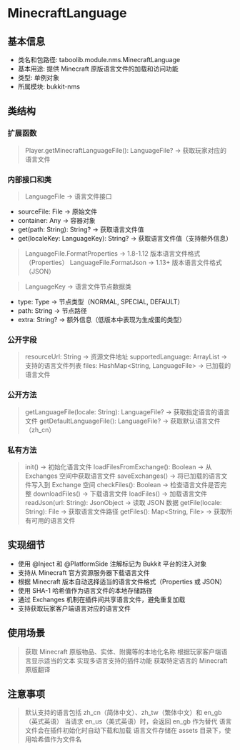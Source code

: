 # MinecraftLanguage

## 基本信息
- 类名和包路径: taboolib.module.nms.MinecraftLanguage
- 基本用途: 提供 Minecraft 原版语言文件的加载和访问功能
- 类型: 单例对象
- 所属模块: bukkit-nms

## 类结构

### 扩展函数
> Player.getMinecraftLanguageFile(): LanguageFile? -> 获取玩家对应的语言文件

### 内部接口和类
> LanguageFile -> 语言文件接口
  - sourceFile: File -> 原始文件
  - container: Any -> 容器对象
  - get(path: String): String? -> 获取语言文件值
  - get(localeKey: LanguageKey): String? -> 获取语言文件值（支持额外信息）
  
> LanguageFile.FormatProperties -> 1.8-1.12 版本语言文件格式（Properties）
> LanguageFile.FormatJson -> 1.13+ 版本语言文件格式（JSON）

> LanguageKey -> 语言文件节点数据类
  - type: Type -> 节点类型（NORMAL, SPECIAL, DEFAULT）
  - path: String -> 节点路径
  - extra: String? -> 额外信息（低版本中表现为生成蛋的类型）

### 公开字段
> resourceUrl: String -> 资源文件地址
> supportedLanguage: ArrayList<String> -> 支持的语言文件列表
> files: HashMap<String, LanguageFile> -> 已加载的语言文件

### 公开方法
> getLanguageFile(locale: String): LanguageFile? -> 获取指定语言的语言文件
> getDefaultLanguageFile(): LanguageFile? -> 获取默认语言文件（zh_cn）

### 私有方法
> init() -> 初始化语言文件
> loadFilesFromExchange(): Boolean -> 从 Exchanges 空间中获取语言文件
> saveExchanges() -> 将已加载的语言文件写入到 Exchange 空间
> checkFiles(): Boolean -> 检查语言文件是否完整
> downloadFiles() -> 下载语言文件
> loadFiles() -> 加载语言文件
> readJson(url: String): JsonObject -> 读取 JSON 数据
> getFile(locale: String): File -> 获取语言文件路径
> getFiles(): Map<String, File> -> 获取所有可用的语言文件

## 实现细节
- 使用 @Inject 和 @PlatformSide 注解标记为 Bukkit 平台的注入对象
- 支持从 Minecraft 官方资源服务器下载语言文件
- 根据 Minecraft 版本自动选择适当的语言文件格式（Properties 或 JSON）
- 使用 SHA-1 哈希值作为语言文件的本地存储路径
- 通过 Exchanges 机制在插件间共享语言文件，避免重复加载
- 支持获取玩家客户端语言对应的语言文件

## 使用场景
> 获取 Minecraft 原版物品、实体、附魔等的本地化名称
> 根据玩家客户端语言显示适当的文本
> 实现多语言支持的插件功能
> 获取特定语言的 Minecraft 原版翻译

## 注意事项
> 默认支持的语言包括 zh_cn（简体中文）、zh_tw（繁体中文）和 en_gb（英式英语）
> 当请求 en_us（美式英语）时，会返回 en_gb 作为替代
> 语言文件会在插件初始化时自动下载和加载
> 语言文件存储在 assets 目录下，使用哈希值作为文件名
